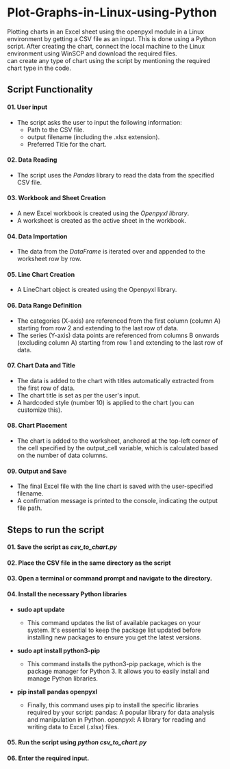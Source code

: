 # Plot-Graphs-in-Linux-using-Python
Plotting charts in an Excel sheet using the openpyxl module in a Linux environment by getting a CSV file as an input. This is done using a Python script. After creating the chart, connect the local machine to the Linux environment using WinSCP and download the required files.   
can create any type of chart using the script by mentioning the required chart type in the code.

## Script Functionality

#### 01. User input   
* The script asks the user to input the following information:
    * Path to the CSV file.
    * output filename (including the .xlsx extension).
    * Preferred Title for the chart.

#### 02. Data Reading   
* The script uses the _Pandas_ library to read the data from the specified CSV file.   

#### 03. Workbook and Sheet Creation
* A new Excel workbook is created using the _Openpyxl library_.   
* A worksheet is created as the active sheet in the workbook.

#### 04. Data Importation
* The data from the _DataFrame_ is iterated over and appended to the worksheet row by row.

#### 05. Line Chart Creation
* A LineChart object is created using the Openpyxl library.

#### 06. Data Range Definition   
* The categories (X-axis) are referenced from the first column (column A) starting from row 2 and extending to the last row of data.
* The series (Y-axis) data points are referenced from columns B onwards (excluding column A) starting from row 1 and extending to the last row of data.

#### 07. Chart Data and Title   
* The data is added to the chart with titles automatically extracted from the first row of data.
* The chart title is set as per the user's input.
* A hardcoded style (number 10) is applied to the chart (you can customize this).

#### 08. Chart Placement
* The chart is added to the worksheet, anchored at the top-left corner of the cell specified by the output_cell variable, which is calculated based on the number of data columns.

#### 09. Output and Save   
* The final Excel file with the line chart is saved with the user-specified filename.
* A confirmation message is printed to the console, indicating the output file path.


## Steps to run the script    

#### 01.  Save the script as _csv_to_chart.py_    

#### 02. Place the CSV file in the same directory as the script   

#### 03. Open a terminal or command prompt and navigate to the directory.    

#### 04. Install the necessary Python libraries

* **sudo apt update**

   * This command updates the list of available packages on your system. It's essential to keep the package list updated before installing new packages to ensure you get the latest versions.

* **sudo apt install python3-pip**
   
   * This command installs the python3-pip package, which is the package manager for Python 3. It allows you to easily install and manage Python libraries.

* **pip install pandas openpyxl**

   * Finally, this command uses pip to install the specific libraries required by your script:
        pandas: A popular library for data analysis and manipulation in Python.
        openpyxl: A library for reading and writing data to Excel (.xlsx) files.    

#### 05. Run the script using _python csv_to_chart.py_    

#### 06. Enter the required input.
